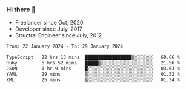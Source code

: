 ### Hi there 👋

- Freelancer since Oct, 2020
- Developer since July, 2017
- Structral Engineer since July, 2012

<!--START_SECTION:waka-->

```txt
From: 22 January 2024 - To: 29 January 2024

TypeScript   22 hrs 13 mins  █████████████████▒░░░░░░░   69.66 %
Ruby         6 hrs 52 mins   █████▒░░░░░░░░░░░░░░░░░░░   21.56 %
JSON         1 hr 9 mins     █░░░░░░░░░░░░░░░░░░░░░░░░   03.63 %
YAML         29 mins         ▒░░░░░░░░░░░░░░░░░░░░░░░░   01.52 %
XML          25 mins         ▒░░░░░░░░░░░░░░░░░░░░░░░░   01.34 %
```

<!--END_SECTION:waka-->
